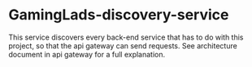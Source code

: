 # GamingLads-discovery-service
This service discovers every back-end service that has to do with this project, so that the api gateway can send requests. See architecture document in api gateway for a full explanation.
